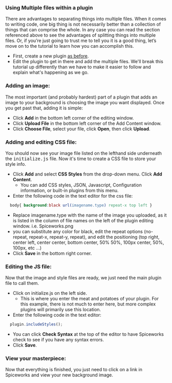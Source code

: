 ### Using Multiple files within a plugin
There are advantages to separating things into multiple files.  When it comes to writing code, one big thing is not necessarily better than a collection of things that can comprise the whole.  In any case you can read the section referenced above to see the advantages of splitting things into multiple files.  Or, if you’re just going to trust me to tell you it is a good thing, let’s move on to the tutorial to learn how you can accomplish this.

* First, create a new plugin [as before](/documentation/plugins/your-first-plugin.html).
* Edit the plugin to get in there and add the multiple files.
We'll break this tutorial up differently than we have to make it easier to follow and explain what's happening as we go.

### Adding an image:
The most important (and probably hardest) part of a plugin that adds an image to your background is choosing the image you want displayed. Once you get past that, adding it is simple:

* Click **Add** in the bottom left corner of the editing window.
* Click **Upload File** in the bottom left corner of the Add Content window.
* Click **Choose File**, select your file, click **Open**, then click **Upload**.

### Adding and editing CSS file:
You should now see your image file listed on the lefthand side underneath the <tt>initialize.js</tt> file. Now it's time to create a CSS file to store your style info.

* Click **Add** and select **CSS Styles** from the drop-down menu. Click **Add Content**.
   * You can add CSS styles, JSON, Javascript, Configuration information, or built-in plugins from this menu.
* Enter the following code in the text editor for the css file:

~~~ CSS
  body{ background:black url(imagename.type) repeat-x top left }
~~~

   * Replace imagename.type with the name of the image you uploaded, as it is listed in the column of file names on the left of the plugin editing window. i.e. Spiceworks.png
   * you can substitute any color for black, edit the repeat options (no-repeat, repeat-x, repeat-y, repeat), and edit the positioning (top right, center left, center center, bottom center, 50% 50%, 100px center, 50%, 100px, etc ...)
* Click **Save** in the bottom right corner.

### Editing the JS file:
Now that the image and style files are ready, we just need the main plugin file to call them.

* Click on initialize.js on the left side.
   * This is where you enter the meat and potatoes of your plugin. For this example, there is not much to enter here, but more complex plugins will primarily use this location.
* Enter the following code in the text editor:

~~~ javascript
  plugin.includeStyles();
~~~

* You can click **Check Syntax** at the top of the editor to have Spiceworks check to see if you have any syntax errors.
* Click **Save**.

### View your masterpiece:
Now that everything is finished, you just need to click on a link in Spiceworks and view your new background image.
